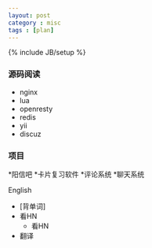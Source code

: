 ```yaml
---
layout: post
category : misc
tags : [plan]
---
```

{% include JB/setup %}

### 源码阅读

* nginx
* lua
* openresty
* redis
* yii
* discuz

### 项目

*阳信吧
*卡片复习软件
*评论系统
*聊天系统    

English

* [背单词]
* 看HN
    * 看HN
* 翻译